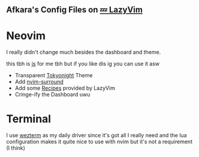 ## Afkara's Config Files on [💤 LazyVim](https://github.com/LazyVim/LazyVim)

# Neovim

I really didn't change much besides the dashboard and theme.

this tbh is [js](https://www.javascript.com/) for me tbh but if you like dis ig you can use it asw

- Transparent [Tokyonight](https://github.com/folke/tokyonight.nvim) Theme
- Add [nvim-surround](https://github.com/kylechui/nvim-surround)
- Add some [Recipes](http://www.lazyvim.org/configuration/recipes) provided by LazyVim
- Cringe-ify the Dashboard uwu

# Terminal

I use [wezterm](https://wezfurlong.org/wezterm/index.html) as my daily driver since it's got all I really need and the lua configuration makes it quite nice to use with nvim but it's not a requirement (I think)
